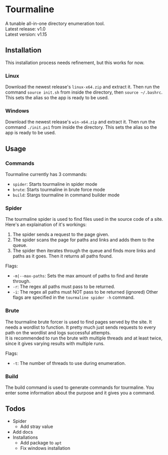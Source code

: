 # Tourmaline
A tunable all-in-one directory enumeration tool.  
Latest release: v1.0  
Latest version: v1.15  
## Installation
This installation process needs refinement, but this works for now.
### Linux
Download the newest release's `linux-x64.zip` and extract it. Then run the command `source init.sh` from inside the directory, then `source ~/.bashrc`. This sets the alias so the app is ready to be used.
### Windows
Download the newest release's `win-x64.zip` and extract it. Then run the command `./init.ps1` from inside the directory. This sets the alias so the app is ready to be used.

## Usage
### Commands
Tourmaline currently has 3 commands:
- `spider`: Starts tourmaline in spider mode
- `brute`: Starts tourmaline in brute force mode
- `build`: Stargs tourmaline in command builder mode
### Spider
The tourmaline spider is used to find files used in the source code of a site. Here's an explaination of it's workings:
1. The spider sends a request to the page given.
2. The spider scans the page for paths and links and adds them to the queue.
3. The spider then iterates through the queue and finds more links and paths as it goes.
Then it returns all paths found.  

Flags:
- `-m|--max-paths`: Sets the max amount of paths to find and iterate through.
- `-r`: The regex all paths must pass to be returned.
- `-i`: The regex all paths must NOT pass to be returned (ignored)
Other flags are specified in the `tourmaline spider -h` command.
### Brute
The tourmaline brute forcer is used to find pages served by the site. It needs a wordlist to function.
It pretty much just sends requests to every path on the wordlist and logs successful attempts.  
It is recommended to run the brute with multiple threads and at least twice, since it gives varying results with multiple runs.

Flags:
- `-t`: The number of threads to use during enumeration.

### Build
The build command is used to generate commands for tourmaline. You enter some information about the purpose and it gives you a command.

## Todos
- Spider
    - Add stray value 
- Add docs
- Installations
    - Add package to `apt`
    - Fix windows installation
